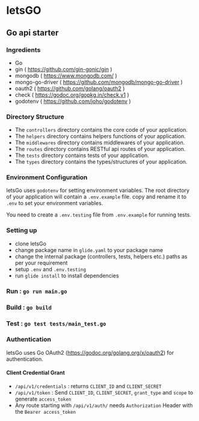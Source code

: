 # letsGO

## Go api starter


### Ingredients

- Go
- gin ( https://github.com/gin-gonic/gin )
- mongodb ( https://www.mongodb.com/ )
- mongo-go-driver ( https://github.com/mongodb/mongo-go-driver )
- oauth2 ( https://github.com/golang/oauth2 )
- check ( https://godoc.org/gopkg.in/check.v1 )
- godotenv ( https://github.com/joho/godotenv )

### Directory Structure

- The `controllers` directory contains the core code of your application.
- The `helpers` directory contains helpers functions of your application.
- The `middlewares` directory contains middlewares of your application.
- The `routes` directory contains RESTful api routes of your application.
- The `tests` directory contains tests of your application.
- The `types` directory contains the types/structures of your application.

### Environment Configuration

letsGo uses `godotenv` for setting environment variables. The root directory of your application will contain a `.env.example` file.
copy and rename it to `.env` to set your environment variables.

You need to create a `.env.testing` file from `.env.example` for running tests.

### Setting up

- clone letsGo
- change package name in `glide.yaml` to your package name
- change the internal package (controllers, tests, helpers etc.) paths as per your requirement
- setup `.env` and `.env.testing`
- run `glide install` to install dependencies

### Run : ```go run main.go```

### Build : ```go build```

### Test : ```go test tests/main_test.go```

### Authentication

letsGo uses Go OAuth2 (https://godoc.org/golang.org/x/oauth2) for authentication.

#### Client Credential Grant
- `/api/v1/credentials` : returns `CLIENT_ID` and `CLIENT_SECRET`
- `/api/v1/token` : Send `CLIENT_ID`, `CLIENT_SECRET`, `grant_type` and `scope` to generate `access_token`
- Any route starting with `/api/v1/auth/` needs `Authorization` Header with the `Bearer access_token`



